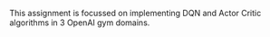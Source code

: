 This assignment is focussed on implementing DQN and Actor Critic algorithms in 3 OpenAI gym domains.